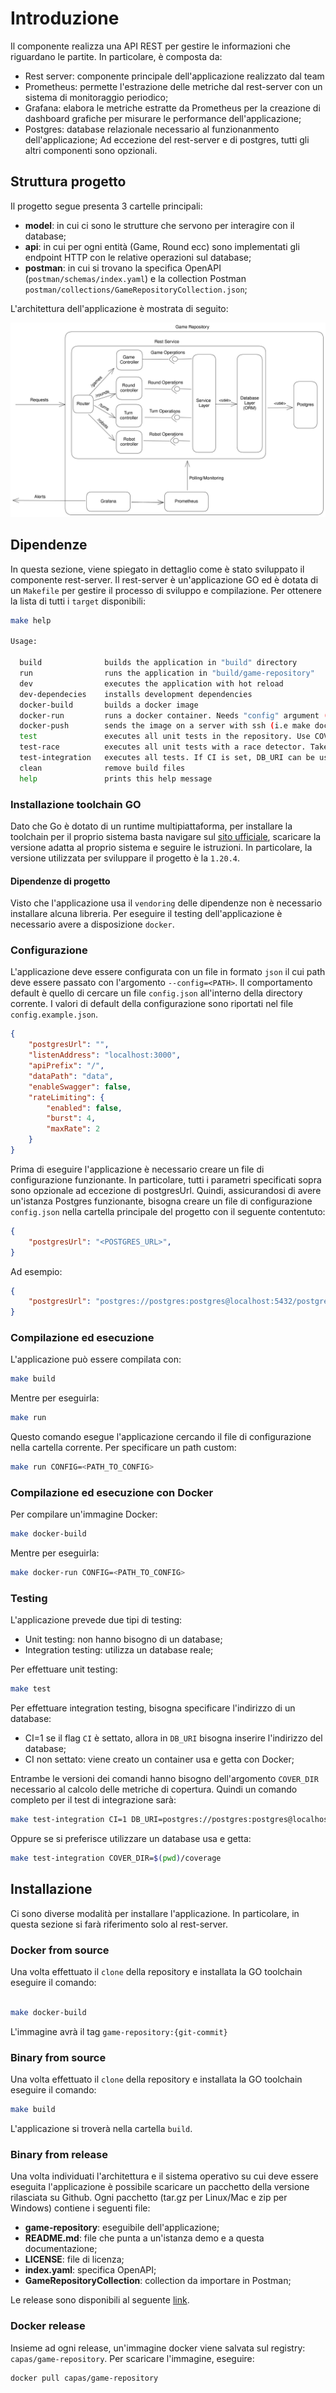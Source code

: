 # Introduzione
Il componente realizza una API REST per gestire le informazioni che riguardano le partite. In particolare, è composta da:

* Rest server: componente principale dell'applicazione realizzato dal team
* Prometheus: permette l'estrazione delle metriche dal rest-server con un sistema di monitoraggio periodico;
* Grafana: elabora le metriche estratte da Prometheus per la creazione di dashboard grafiche per misurare le performance dell'applicazione;
* Postgres: database relazionale necessario al funzionanmento dell'applicazione;
Ad eccezione del rest-server e di postgres, tutti gli altri componenti sono opzionali.


## Struttura progetto
Il progetto segue presenta 3 cartelle principali:
* **model**: in cui ci sono le strutture che servono per interagire con il database;
* **api**: in cui per ogni entità (Game, Round ecc) sono implementati gli endpoint HTTP con le relative operazioni sul database;
* **postman**: in cui si trovano la specifica OpenAPI (`postman/schemas/index.yaml`) e la collection Postman `postman/collections/GameRepositoryCollection.json`;

L'architettura dell'applicazione è mostrata di seguito:

![Architettura](images/arch.png)
## Dipendenze
In questa sezione, viene spiegato in dettaglio come è stato sviluppato il componente rest-server. Il rest-server è un'applicazione GO ed è dotata di un `Makefile` per gestire il processo di sviluppo e compilazione. Per ottenere la lista di tutti i `target` disponibili:

```sh
make help

Usage:

  build              builds the application in "build" directory
  run                runs the application in "build/game-repository"
  dev                executes the application with hot reload
  dev-dependecies    installs development dependencies
  docker-build       builds a docker image
  docker-run         runs a docker container. Needs "config" argument (i.e make docker-run config=$(pwd)/config.json)
  docker-push        sends the image on a server with ssh (i.e make docker push SSH="10.10.1.1 -p1234")
  test               executes all unit tests in the repository. Use COVER_DIR=<PATH> to enable coverage. (i.e make test COVER_DIR=$(pwd)/coverage)
  test-race          executes all unit tests with a race detector. Takes longer
  test-integration   executes all tests. If CI is set, DB_URI can be used to set database URL, otherwise a docker container is used (i.e make test-integration CI=1 DB_URI=db-url COVER_DIR=/some/path)
  clean              remove build files
  help               prints this help message
```

### Installazione toolchain GO
Dato che Go è dotato di un runtime multipiattaforma, per installare la toolchain per il proprio sistema basta navigare sul [sito ufficiale](https://go.dev/dl/), scaricare la versione adatta al proprio sistema e seguire le istruzioni. In particolare, la versione utilizzata per sviluppare il progetto è la `1.20.4`.

#### Dipendenze di progetto
Visto che l'applicazione usa il `vendoring` delle dipendenze non è necessario installare alcuna libreria. Per eseguire il testing dell'applicazione è necessario avere a disposizione `docker`.

### Configurazione
L'applicazione deve essere configurata con un file in formato `json` il cui path deve essere passato con l'argomento `--config=<PATH>`. Il comportamento default è quello di cercare un file `config.json` all'interno della directory corrente. I valori di default della configurazione sono riportati nel file `config.example.json`.

```json
{
    "postgresUrl": "",
    "listenAddress": "localhost:3000",
    "apiPrefix": "/",
    "dataPath": "data",
    "enableSwagger": false,
    "rateLimiting": {
        "enabled": false,
        "burst": 4,
        "maxRate": 2
    }
}

```
Prima di eseguire l'applicazione è necessario creare un file di configurazione funzionante. In particolare, tutti i parametri specificati sopra sono opzionale ad eccezione di postgresUrl. Quindi, assicurandosi di avere un'istanza Postgres funzionante, bisogna creare un file di configurazione `config.json` nella cartella principale del progetto con il seguente contentuto:


```json title="config.json"
{
    "postgresUrl": "<POSTGRES_URL>",
}
```

Ad esempio:


```json title="config.json"
{
    "postgresUrl": "postgres://postgres:postgres@localhost:5432/postgres?sslmode=disable",
}
```

### Compilazione ed esecuzione
L'applicazione può essere compilata con:
```sh
make build
```

Mentre per eseguirla:

```sh
make run
```

Questo comando esegue l'applicazione cercando il file di configurazione nella cartella corrente. Per specificare un path custom:

```sh
make run CONFIG=<PATH_TO_CONFIG>
```

### Compilazione ed esecuzione con Docker
Per compilare un'immagine Docker:

```sh
make docker-build
```

Mentre per eseguirla:

```sh
make docker-run CONFIG=<PATH_TO_CONFIG>
```


### Testing
L'applicazione prevede due tipi di testing:

* Unit testing: non hanno bisogno di un database;
* Integration testing: utilizza un database reale;

Per effettuare unit testing:
```sh
make test
```

Per effettuare integration testing, bisogna specificare l'indirizzo di un database:

* CI=1 se il flag `CI` è settato, allora in `DB_URI` bisogna inserire l'indirizzo del database;
* CI non settato: viene creato un container usa e getta con Docker;

Entrambe le versioni dei comandi hanno bisogno dell'argomento `COVER_DIR` necessario al calcolo delle metriche di copertura. Quindi un comando completo per il test di integrazione sarà:

```sh
make test-integration CI=1 DB_URI=postgres://postgres:postgres@localhost:5432/postgres?sslmode=disable COVER_DIR=$(pwd)/coverage
```

Oppure se si preferisce utilizzare un database usa e getta:

```sh
make test-integration COVER_DIR=$(pwd)/coverage
```

## Installazione
Ci sono diverse modalità per installare l'applicazione. In particolare, in questa sezione si farà riferimento solo al rest-server.

### Docker from source
Una volta effettuato il `clone` della repository e installata la GO toolchain eseguire il comando:

```sh

make docker-build
```
L'immagine avrà il tag `game-repository:{git-commit}`
### Binary from source

Una volta effettuato il `clone` della repository e installata la GO toolchain eseguire il comando:

```sh
make build
```

L'applicazione si troverà nella cartella `build`.

### Binary from release
Una volta individuati l'architettura e il sistema operativo su cui deve essere eseguita l'applicazione è possibile scaricare un pacchetto della versione rilasciata su Github. Ogni pacchetto (tar.gz per Linux/Mac e zip per Windows) contiene i seguenti file:

* **game-repository**: eseguibile dell'applicazione;
* **README.md**: file che punta a un'istanza demo e a questa documentazione;
* **LICENSE**: file di licenza;
* **index.yaml**: specifica OpenAPI;
* **GameRepositoryCollection**: collection da importare in Postman;

Le release sono disponibili al seguente [link](https://github.com/alarmfox/game-repository/releases).

### Docker release
Insieme ad ogni release, un'immagine docker viene salvata sul registry: `capas/game-repository`. Per scaricare l'immagine, eseguire:
```sh
docker pull capas/game-repository
```
